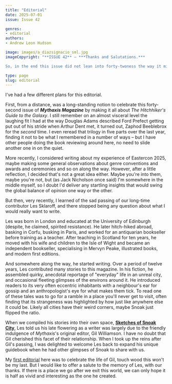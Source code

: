 ```yaml
---
title: "Editorial"
date: 2025-07-01
issue: Issue 42

genres:
- editorial
authors:
- Andrew Leon Hudson

image: images/a_diazsignacio_sml.jpg
imageCopyright: "**ISSUE 42** – ***Thanks and Salutations.***

So, in the end this issue did not lean into forty-twoness the way it might have. Nevertheless, I think the off-kilter, alien-abductionish edge to our cover art would raise a smile for galactic hitchhikers everywhere. Minimalistically entitled 'a', it comes courtesy of Ignacio Diazs, a background artist from Santiago, Chile. You can see more of his work – which often shares this mix of every-day scenes with quirky dimensions – on [Instagram](https://www.instagram.com/diazs.ignacio/), [DeviantArt](https://www.deviantart.com/diazsignacio), and [Cara](https://cara.app/diazsignacio). Many thanks, Ignacio!"

type: page
slug: editorial
---
```


I've had a few different plans for this editorial.

First, from a distance, was a long-standing notion to celebrate this forty-second issue of ***Mythaxis Magazine*** by making it all about *The Hitchhiker's Guide to the Galaxy*. I still remember on an almost visceral level the laughing fit I had at the way Douglas Adams described Ford Prefect getting put out of his stride when Arthur Dent met, it turned out, Zaphod Beeblebrox for the *second* time. I even reread that trilogy in five parts over the last year, finding it not to be what I remembered in a number of ways – but I have other people doing the book reviewing around here, no need to slide another one in on the quiet.

More recently, I considered writing about my experience of Eastercon 2025, maybe making some general observations about genre conventions and awards and ceremonies and so on along the way. However, after a little reflection, I decided that's not a great idea either. Maybe you're into them, maybe you're not, but (as Jack Nicholson once said) I'm somewhere in the middle myself, so I doubt I'd deliver any startling insights that would swing the global balance of opinion one way or the other.

But then, very recently, I learned of the sad passing of our long-time contributor Les Sklaroff, and there stopped being any question about what I would really want to write. 

Les was born in London and educated at the University of Edinburgh (despite, he claimed, spirited resistance). He later hitch-hiked abroad, basking in Corfu, busking in Paris, and worked for an antiquarian bookseller before training as a teacher. After teaching in Scotland for ten years, he moved with his wife and children to the Isle of Wight and became an independent bookseller, specialising in Mervyn Peake, illustrated books, and modern first editions.

And somewhere along the way, he started writing. Over a period of twelve years, Les contributed many stories to this magazine. In his fiction, he assembled quirky, anecdotal reportage of "everyday" life in an unreal city, and occasional fleeting glimpses of the environs around it. He introduced readers to its very often eccentric inhabitants with a neighbour's ear for gossip and an anthropologist's eye for what makes them tick. To read one of these tales was to go for a ramble in a place you'll never get to visit, often finding that its strangeness was highlighted by how just like anywhere else it could be. Likely all cities have their weird corners, maybe Snoak just flipped the ratio.

When we compiled his stories into their own space, **[Sketches of Snoak City](https://mythaxis.co.uk/SnoakCity/)**, Les told us his late flowering as a writer was largely due to the friendly indulgence of *Mythaxis*'s original editor, Gil Williamson. I have no doubt that Gil cherished this facet of their relationship. When I took up the reins after Gil's passing, I was delighted to welcome Les back to expand his unique guidebook when he had other glimpses of Snoak to share with us.

My [first editorial](https://mythaxis.co.uk/issue-22/editorial.html) here was to celebrate the life of Gil, touch wood this won't be my last. But I would like to offer a salute to the memory of Les, with our thanks. If there is a place we go after we exit this world, we can only hope it is half as vivid and interesting as the one he created.
